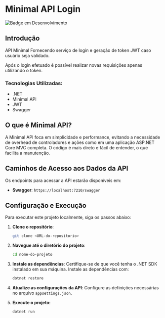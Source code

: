 # Minimal API Login
![Badge em Desenvolvimento](https://img.shields.io/static/v1?label=STATUS&message=FINALIZADO&color=GREEN&style=for-the-badge)

## Introdução
API Minimal Fornecendo serviço de login e geração de token JWT caso usuário seja validado.

Após o login efetuado é possível realizar novas requisições apenas utilizando o token.

### Tecnologias Utilizadas:
* .NET
* Minimal API
* JWT
* Swagger

## O que é Minimal API?
A Minimal API foca em simplicidade e performance, evitando a necessidade de overhead de controladores e ações como em uma aplicação ASP.NET Core MVC completa.
O código é mais direto e fácil de entender, o que facilita a manutenção.

## Caminhos de Acesso aos Dados da API
Os endpoints para acessar a API estarão disponíveis em:

- **Swagger**: `https://localhost:7210/swagger`</br>

## Configuração e Execução
Para executar este projeto localmente, siga os passos abaixo:

1. **Clone o repositório**:
   ```bash
   git clone <URL-do-repositorio>
   ```

2. **Navegue até o diretório do projeto**:
   ```bash
   cd nome-do-projeto
   ```

3. **Instale as dependências**:
   Certifique-se de que você tenha o .NET SDK instalado em sua máquina. Instale as dependências com:
   ```bash
   dotnet restore
   ```

4. **Atualize as configurações da API**:
   Configure as definições necessárias no arquivo `appsettings.json`.

5. **Execute o projeto**:
   ```bash
   dotnet run
   ```